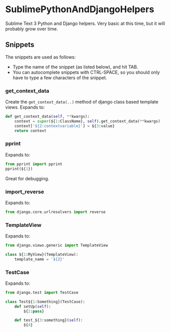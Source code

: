 # SublimePythonAndDjangoHelpers

Sublime Text 3 Python and Django helpers. Very basic at this time, but it will probably grow over time.


## Snippets

The snippets are used as follows:

- Type the name of the snippet (as listed below), and hit TAB.
- You can autocomplete snippets with CTRL-SPACE, so you should only have to
  type a few characters of the snippet.


### get_context_data
Create the ``get_context_data(..)`` method of django class based template views. Expands to:

```python
def get_context_data(self, **kwargs):
	context = super(${1:ClassName}, self).get_context_data(**kwargs)
    context['${2:contextvariable}'] = ${3:value}
    return context
```


### pprint
Expands to:

```python
from pprint import pprint
pprint(${1})
```

Great for debugging.


### import_reverse
Expands to:
```python
from django.core.urlresolvers import reverse
```


### TemplateView
Expands to:

```python
from django.views.generic import TemplateView

class ${1:MyView}(TemplateView):
    template_name = '${2}'
```


### TestCase
Expands to:

```python
from django.test import TestCase

class Test${1:Something}(TestCase):
    def setUp(self):
        ${2:pass}

    def test_${3:something}(self):
        ${4}
```
